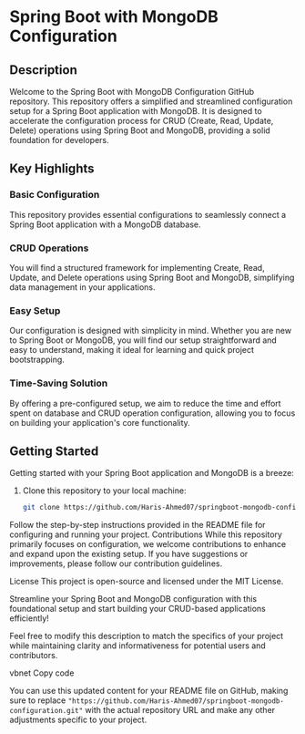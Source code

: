 # Spring Boot with MongoDB Configuration

## Description

Welcome to the Spring Boot with MongoDB Configuration GitHub repository. This repository offers a simplified and streamlined configuration setup for a Spring Boot application with MongoDB. It is designed to accelerate the configuration process for CRUD (Create, Read, Update, Delete) operations using Spring Boot and MongoDB, providing a solid foundation for developers.

## Key Highlights

### Basic Configuration

This repository provides essential configurations to seamlessly connect a Spring Boot application with a MongoDB database.

### CRUD Operations

You will find a structured framework for implementing Create, Read, Update, and Delete operations using Spring Boot and MongoDB, simplifying data management in your applications.

### Easy Setup

Our configuration is designed with simplicity in mind. Whether you are new to Spring Boot or MongoDB, you will find our setup straightforward and easy to understand, making it ideal for learning and quick project bootstrapping.

### Time-Saving Solution

By offering a pre-configured setup, we aim to reduce the time and effort spent on database and CRUD operation configuration, allowing you to focus on building your application's core functionality.

## Getting Started

Getting started with your Spring Boot application and MongoDB is a breeze:

1. Clone this repository to your local machine:

   ```bash
   git clone https://github.com/Haris-Ahmed07/springboot-mongodb-configuration.git
   
Follow the step-by-step instructions provided in the README file for configuring and running your project.
Contributions
While this repository primarily focuses on configuration, we welcome contributions to enhance and expand upon the existing setup. If you have suggestions or improvements, please follow our contribution guidelines.

License
This project is open-source and licensed under the MIT License.

Streamline your Spring Boot and MongoDB configuration with this foundational setup and start building your CRUD-based applications efficiently!

Feel free to modify this description to match the specifics of your project while maintaining clarity and informativeness for potential users and contributors.

vbnet
Copy code

You can use this updated content for your README file on GitHub, making sure to replace `"https://github.com/Haris-Ahmed07/springboot-mongodb-configuration.git"` with the actual repository URL and make any other adjustments specific to your project.




